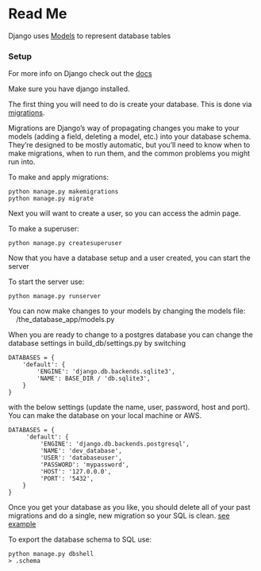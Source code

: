 # Read Me

Django uses [Models](https://docs.djangoproject.com/en/4.0/topics/db/models/) to represent database tables

### Setup

For more info on Django check out the [docs](https://docs.djangoproject.com/en/4.0/)

Make sure you have django installed.

The first thing you will need to do is create your database. This is done via [migrations](https://docs.djangoproject.com/en/4.0/).

Migrations are Django’s way of propagating changes you make to your models (adding a field, deleting a model, etc.) 
into your database schema. They’re designed to be mostly automatic, but you’ll need to know when to make migrations, 
when to run them, and the common problems you might run into.


To make and apply migrations:
```shell
python manage.py makemigrations
python manage.py migrate
```

Next you will want to create a user, so you can access the admin page.

To make a superuser:
```shell
python manage.py createsuperuser
```

Now that you have a database setup and a user created, you can start the server


To start the server use:
```shell
python manage.py runserver
```

You can now make changes to your models by changing the models file: 
&nbsp;&nbsp;&nbsp;&nbsp;/the_database_app/models.py


When you are ready to change to a postgres database you can change the database settings
in build_db/settings.py 
 by switching 
```
DATABASES = {
    'default': {
        'ENGINE': 'django.db.backends.sqlite3',
        'NAME': BASE_DIR / 'db.sqlite3',
    }
}
```
with the below settings (update the name, user, password, host and port). You can make the database
on your local machine or AWS. 
```
DATABASES = {
     'default': {
         'ENGINE': 'django.db.backends.postgresql',
         'NAME': 'dev_database',
         'USER': 'databaseuser',
         'PASSWORD': 'mypassword',
         'HOST': '127.0.0.0',
         'PORT': '5432',
    }
}
```

Once you get your database as you like, you should delete all of your past migrations and 
do a single, new migration so your SQL is clean. [see example](https://simpleisbetterthancomplex.com/tutorial/2016/07/26/how-to-reset-migrations.html)

To export the database schema to SQL use: 
```
python manage.py dbshell
> .schema
```

